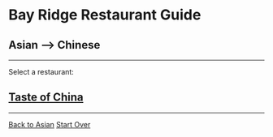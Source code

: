 # Bay Ridge Restaurant Guide
## Asian --> Chinese
---
Select a restaurant:
## [Taste of China](http://www.brooklyntasteofchina.com/)
---
[Back to Asian](./asian.md)
[Start Over](../home.md)